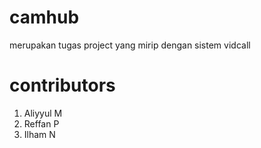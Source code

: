 # camhub
merupakan tugas project yang mirip dengan sistem vidcall

# contributors
1. Aliyyul M
2. Reffan P
3. Ilham N

